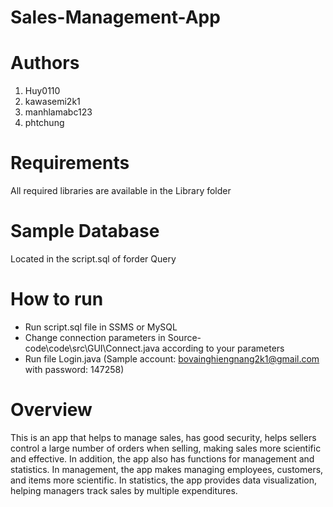 # Sales-Management-App

# Authors
1. Huy0110
2. kawasemi2k1
3. manhlamabc123
4. phtchung

# Requirements
All required libraries are available in the Library folder

# Sample Database
Located in the script.sql of forder Query

# How to run
- Run script.sql file in SSMS or MySQL
- Change connection parameters in Source-code\code\src\GUI\Connect.java according to your parameters
- Run file Login.java
(Sample account: bovainghiengnang2k1@gmail.com with password: 147258)

# Overview
This is an app that helps to manage sales, has good security, helps sellers control a large number of orders when selling, making sales more scientific and effective. In addition, the app also has functions for management and statistics. In management, the app makes managing employees, customers, and items more scientific. In statistics, the app provides data visualization, helping managers track sales by multiple expenditures.

